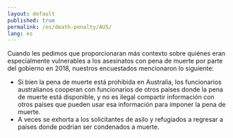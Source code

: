 ```yaml
---
layout: default
published: true
permalink: /es/death-penalty/AUS/
lang: es
---
```


Cuando les pedimos que proporcionaran más contexto sobre quiénes eran especialmente vulnerables a los asesinatos con pena de muerte por parte del gobierno en 2018, nuestros encuestados mencionaron lo siguiente:

- Si bien la pena de muerte está prohibida en Australia, los funcionarios australianos cooperan con funcionarios de otros países donde la pena de muerte está disponible, y no es ilegal compartir información con otros países que pueden usar esa información para imponer la pena de muerte.
- A veces se exhorta a los solicitantes de asilo y refugiados a regresar a países donde podrían ser condenados a muerte. 

